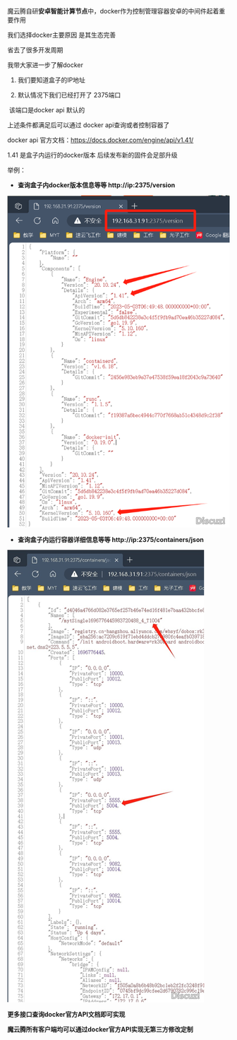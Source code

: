 魔云腾自研**安卓智能计算节点**中，docker作为控制管理容器安卓的中间件起着重要作用

我们选择docker主要原因 是其生态完善 

省去了很多开发周期 

我带大家进一步了解docker 



1. 我们要知道盒子的IP地址

2. 默认情况下我们已经打开了 2375端口 

​	该端口是docker api 默认的  



上述条件都满足后可以通过 docker api查询或者控制容器了

 docker api 官方文档：https://docs.docker.com/engine/api/v1.41/ 

1.41 是盒子内运行的docker版本 后续发布新的固件会足部升级

举例：

- **查询盒子内docker版本信息等等 http://ip:2375/version**   

 ![img](/img/zskp/da1.png)

- **查询盒子内运行容器详细信息等等 http://ip:2375/containers/json**       

 ![img](/img/zskp/da2.png)


**更多接口查询docker官方API文档即可实现**

**魔云腾所有客户端均可以通过docker官方API实现无第三方修改定制**